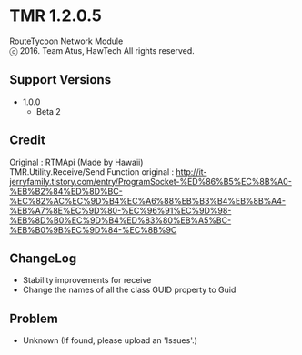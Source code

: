 # TMR 1.2.0.5
RouteTycoon Network Module<br>ⓒ 2016. Team Atus, HawTech All rights reserved.
## Support Versions
* 1.0.0
   * Beta 2

## Credit
Original : RTMApi (Made by Hawaii)<br>
TMR.Utility.Receive/Send Function original : http://it-jerryfamily.tistory.com/entry/ProgramSocket-%ED%86%B5%EC%8B%A0-%EB%B2%84%ED%8D%BC-%EC%82%AC%EC%9D%B4%EC%A6%88%EB%B3%B4%EB%8B%A4-%EB%A7%8E%EC%9D%80-%EC%96%91%EC%9D%98-%EB%8D%B0%EC%9D%B4%ED%83%80%EB%A5%BC-%EB%B0%9B%EC%9D%84-%EC%8B%9C

## ChangeLog
* Stability improvements for receive
* Change the names of all the class GUID property to Guid

## Problem
* Unknown (If found, please upload an 'Issues'.)
